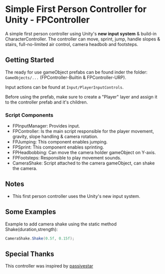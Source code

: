 # Simple First Person Controller for Unity - FPController

A simple first person controller using Unity's **new input system** & build-in CharacterController. The controller can move, sprint, jump, handle slopes & stairs, full-no-limited air control, camera headbob and footsteps.

## Getting Started

The ready for use gameObject prefabs can be found inder the folder: ```GameObjects/...``` (FPController-Builtin & FPController-URP).

Input actions can be found at ```Input/PlayerInputControls```.

Before using the prefab, make sure to create a "Player" layer and assign it to the controller prefab and it's children.

### Script Components

* FPInputManager: Provides input.
* FPController: Is the main script responsible for the player movement, gravity, slope handling & camera rotation. 
* FPJumping: This component enables jumping.
* FPSprint: This component enables sprinting.
* FPHeadbobbing: Can move the camera holder gameObject on Y-axis.
* FPFootsteps: Responsible to play movement sounds.
* CameraShake: Script attached to the camera gameObject, can shake the camera.

## Notes

* This first person controller uses the Unity's new input system.

## Some Examples

Example to add camera shake using the static method Shake(duration,strength):

```csharp
CameraShake.Shake(0.5f, 0.15f);
```

## Special Thanks
This controller was inspired by [passivestar](https://www.youtube.com/@passivestar)

